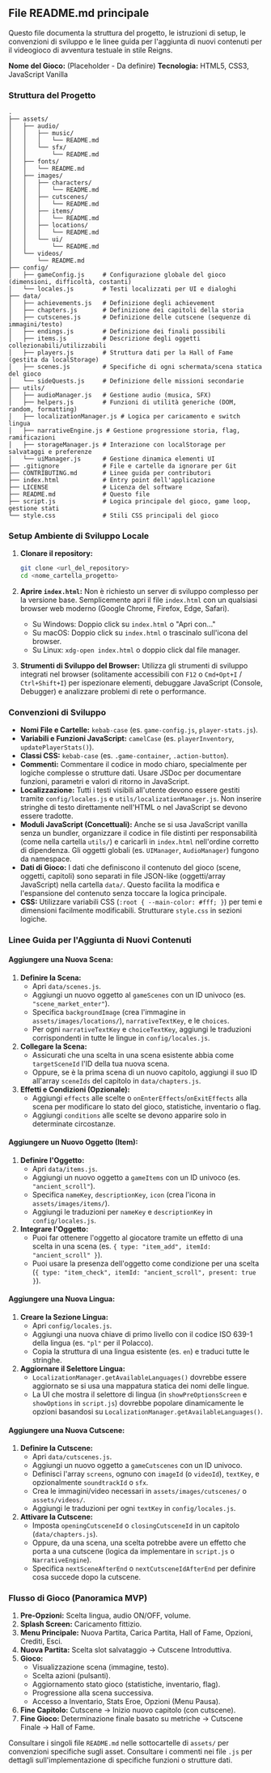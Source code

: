 ## File README.md principale

Questo file documenta la struttura del progetto, le istruzioni di setup, le convenzioni di sviluppo e le linee guida per l'aggiunta di nuovi contenuti per il videogioco di avventura testuale in stile Reigns.

**Nome del Gioco:** (Placeholder - Da definire)
**Tecnologia:** HTML5, CSS3, JavaScript Vanilla

### Struttura del Progetto

```
.
├── assets/
│   ├── audio/
│   │   ├── music/
│   │   │   └── README.md
│   │   └── sfx/
│   │       └── README.md
│   ├── fonts/
│   │   └── README.md
│   ├── images/
│   │   ├── characters/
│   │   │   └── README.md
│   │   ├── cutscenes/
│   │   │   └── README.md
│   │   ├── items/
│   │   │   └── README.md
│   │   ├── locations/
│   │   │   └── README.md
│   │   └── ui/
│   │       └── README.md
│   └── videos/
│       └── README.md
├── config/
│   ├── gameConfig.js     # Configurazione globale del gioco (dimensioni, difficoltà, costanti)
│   └── locales.js        # Testi localizzati per UI e dialoghi
├── data/
│   ├── achievements.js   # Definizione degli achievement
│   ├── chapters.js       # Definizione dei capitoli della storia
│   ├── cutscenes.js      # Definizione delle cutscene (sequenze di immagini/testo)
│   ├── endings.js        # Definizione dei finali possibili
│   ├── items.js          # Descrizione degli oggetti collezionabili/utilizzabili
│   ├── players.js        # Struttura dati per la Hall of Fame (gestita da localStorage)
│   ├── scenes.js         # Specifiche di ogni schermata/scena statica del gioco
│   └── sideQuests.js     # Definizione delle missioni secondarie
├── utils/
│   ├── audioManager.js   # Gestione audio (musica, SFX)
│   ├── helpers.js        # Funzioni di utilità generiche (DOM, random, formatting)
│   ├── localizationManager.js # Logica per caricamento e switch lingua
│   ├── narrativeEngine.js # Gestione progressione storia, flag, ramificazioni
│   ├── storageManager.js # Interazione con localStorage per salvataggi e preferenze
│   └── uiManager.js      # Gestione dinamica elementi UI
├── .gitignore            # File e cartelle da ignorare per Git
├── CONTRIBUTING.md       # Linee guida per contributori
├── index.html            # Entry point dell'applicazione
├── LICENSE               # Licenza del software
├── README.md             # Questo file
├── script.js             # Logica principale del gioco, game loop, gestione stati
└── style.css             # Stili CSS principali del gioco
```

### Setup Ambiente di Sviluppo Locale

1.  **Clonare il repository:**
    ```bash
    git clone <url_del_repository>
    cd <nome_cartella_progetto>
    ```
2.  **Aprire `index.html`:**
    Non è richiesto un server di sviluppo complesso per la versione base. Semplicemente apri il file `index.html` con un qualsiasi browser web moderno (Google Chrome, Firefox, Edge, Safari).
    *   Su Windows: Doppio click su `index.html` o "Apri con..."
    *   Su macOS: Doppio click su `index.html` o trascinalo sull'icona del browser.
    *   Su Linux: `xdg-open index.html` o doppio click dal file manager.

3.  **Strumenti di Sviluppo del Browser:**
    Utilizza gli strumenti di sviluppo integrati nel browser (solitamente accessibili con `F12` o `Cmd+Opt+I` / `Ctrl+Shift+I`) per ispezionare elementi, debuggare JavaScript (Console, Debugger) e analizzare problemi di rete o performance.

### Convenzioni di Sviluppo

*   **Nomi File e Cartelle:** `kebab-case` (es. `game-config.js`, `player-stats.js`).
*   **Variabili e Funzioni JavaScript:** `camelCase` (es. `playerInventory`, `updatePlayerStats()`).
*   **Classi CSS:** `kebab-case` (es. `.game-container`, `.action-button`).
*   **Commenti:** Commentare il codice in modo chiaro, specialmente per logiche complesse o strutture dati. Usare JSDoc per documentare funzioni, parametri e valori di ritorno in JavaScript.
*   **Localizzazione:** Tutti i testi visibili all'utente devono essere gestiti tramite `config/locales.js` e `utils/localizationManager.js`. Non inserire stringhe di testo direttamente nell'HTML o nel JavaScript se devono essere tradotte.
*   **Moduli JavaScript (Concettuali):** Anche se si usa JavaScript vanilla senza un bundler, organizzare il codice in file distinti per responsabilità (come nella cartella `utils/`) e caricarli in `index.html` nell'ordine corretto di dipendenza. Gli oggetti globali (es. `UIManager`, `AudioManager`) fungono da namespace.
*   **Dati di Gioco:** I dati che definiscono il contenuto del gioco (scene, oggetti, capitoli) sono separati in file JSON-like (oggetti/array JavaScript) nella cartella `data/`. Questo facilita la modifica e l'espansione del contenuto senza toccare la logica principale.
*   **CSS:** Utilizzare variabili CSS (`:root { --main-color: #fff; }`) per temi e dimensioni facilmente modificabili. Strutturare `style.css` in sezioni logiche.

### Linee Guida per l'Aggiunta di Nuovi Contenuti

#### Aggiungere una Nuova Scena:

1.  **Definire la Scena:**
    *   Apri `data/scenes.js`.
    *   Aggiungi un nuovo oggetto al `gameScenes` con un ID univoco (es. `"scene_market_enter"`).
    *   Specifica `backgroundImage` (crea l'immagine in `assets/images/locations/`), `narrativeTextKey`, e le `choices`.
    *   Per ogni `narrativeTextKey` e `choiceTextKey`, aggiungi le traduzioni corrispondenti in tutte le lingue in `config/locales.js`.
2.  **Collegare la Scena:**
    *   Assicurati che una scelta in una scena esistente abbia come `targetSceneId` l'ID della tua nuova scena.
    *   Oppure, se è la prima scena di un nuovo capitolo, aggiungi il suo ID all'array `sceneIds` del capitolo in `data/chapters.js`.
3.  **Effetti e Condizioni (Opzionale):**
    *   Aggiungi `effects` alle scelte o `onEnterEffects`/`onExitEffects` alla scena per modificare lo stato del gioco, statistiche, inventario o flag.
    *   Aggiungi `conditions` alle scelte se devono apparire solo in determinate circostanze.

#### Aggiungere un Nuovo Oggetto (Item):

1.  **Definire l'Oggetto:**
    *   Apri `data/items.js`.
    *   Aggiungi un nuovo oggetto a `gameItems` con un ID univoco (es. `"ancient_scroll"`).
    *   Specifica `nameKey`, `descriptionKey`, `icon` (crea l'icona in `assets/images/items/`).
    *   Aggiungi le traduzioni per `nameKey` e `descriptionKey` in `config/locales.js`.
2.  **Integrare l'Oggetto:**
    *   Puoi far ottenere l'oggetto al giocatore tramite un effetto di una scelta in una scena (es. `{ type: "item_add", itemId: "ancient_scroll" }`).
    *   Puoi usare la presenza dell'oggetto come condizione per una scelta (`{ type: "item_check", itemId: "ancient_scroll", present: true }`).

#### Aggiungere una Nuova Lingua:

1.  **Creare la Sezione Lingua:**
    *   Apri `config/locales.js`.
    *   Aggiungi una nuova chiave di primo livello con il codice ISO 639-1 della lingua (es. `"pl"` per il Polacco).
    *   Copia la struttura di una lingua esistente (es. `en`) e traduci tutte le stringhe.
2.  **Aggiornare il Selettore Lingua:**
    *   `LocalizationManager.getAvailableLanguages()` dovrebbe essere aggiornato se si usa una mappatura statica dei nomi delle lingue.
    *   La UI che mostra il selettore di lingua (in `showPreOptionsScreen` e `showOptions` in `script.js`) dovrebbe popolare dinamicamente le opzioni basandosi su `LocalizationManager.getAvailableLanguages()`.

#### Aggiungere una Nuova Cutscene:

1.  **Definire la Cutscene:**
    *   Apri `data/cutscenes.js`.
    *   Aggiungi un nuovo oggetto a `gameCutscenes` con un ID univoco.
    *   Definisci l'array `screens`, ognuno con `imageId` (o `videoId`), `textKey`, e opzionalmente `soundtrackId` o `sfx`.
    *   Crea le immagini/video necessari in `assets/images/cutscenes/` o `assets/videos/`.
    *   Aggiungi le traduzioni per ogni `textKey` in `config/locales.js`.
2.  **Attivare la Cutscene:**
    *   Imposta `openingCutsceneId` o `closingCutsceneId` in un capitolo (`data/chapters.js`).
    *   Oppure, da una scena, una scelta potrebbe avere un effetto che porta a una cutscene (logica da implementare in `script.js` o `NarrativeEngine`).
    *   Specifica `nextSceneAfterEnd` o `nextCutsceneIdAfterEnd` per definire cosa succede dopo la cutscene.

### Flusso di Gioco (Panoramica MVP)

1.  **Pre-Opzioni:** Scelta lingua, audio ON/OFF, volume.
2.  **Splash Screen:** Caricamento fittizio.
3.  **Menu Principale:** Nuova Partita, Carica Partita, Hall of Fame, Opzioni, Crediti, Esci.
4.  **Nuova Partita:** Scelta slot salvataggio -> Cutscene Introduttiva.
5.  **Gioco:**
    *   Visualizzazione scena (immagine, testo).
    *   Scelta azioni (pulsanti).
    *   Aggiornamento stato gioco (statistiche, inventario, flag).
    *   Progressione alla scena successiva.
    *   Accesso a Inventario, Stats Eroe, Opzioni (Menu Pausa).
6.  **Fine Capitolo:** Cutscene -> Inizio nuovo capitolo (con cutscene).
7.  **Fine Gioco:** Determinazione finale basato su metriche -> Cutscene Finale -> Hall of Fame.

Consultare i singoli file `README.md` nelle sottocartelle di `assets/` per convenzioni specifiche sugli asset.
Consultare i commenti nei file `.js` per dettagli sull'implementazione di specifiche funzioni o strutture dati.
